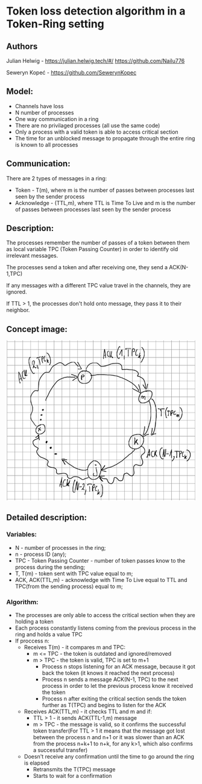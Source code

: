 
# Token loss detection algorithm in a Token-Ring setting

## Authors

Julian Helwig - https://julian.helwig.tech/#/ https://github.com/Nailu776

Seweryn Kopeć - https://github.com/SewerynKopec

## Model:
- Channels have loss
- N number of processes
- One way communication in a ring
- There are no privilaged processes (all use the same code)
- Only a process with a valid token is able to access critical section
- The time for an unblocked message to propagate through the entire ring is known to all processes

## Communication:
There are 2 types of messages in a ring:
- Token - T(m), where m is the number of passes between processes last seen by the sender process  
- Acknowledge - (TTL,m), where TTL is Time To Live and m is the number of passes between processes last seen by the sender process 

## Description:  
The processes remember the number of passes of a token between them as local variable TPC (Token Passing Counter) in order to identify old irrelevant messages.

The processes send a token and after receiving one, they send a ACK(N-1,TPC)

If any messages with a different TPC value travel in the channels, they are ignored.  

If TTL > 1, the processes don't hold onto message, they pass it to their neighbor.

<div style="page-break-after: always;"></div>

## Concept image:
![Picture at Algorytm/example.png](Algorytm/example.png "Concept image")


## Detailed description:
### Variables:
- N - number of processes in the ring;
- n - process ID (any);
- TPC - Token Passing Counter - number of token passes know to the process during the sending;
- T, T(m) - token sent with TPC value equal to m;
- ACK, ACK(TTL,m) - acknowledge with Time To Live equal to TTL and TPC(from the sending process) equal to m;

<div style="page-break-after: always;"></div>

### Algorithm:
- The processes are only able to access the critical section when they are holding a token
- Each process constantly listens coming from the previous process in  the ring and holds a value TPC
- If proccess n:
    - Receives T(m) - it compares m and TPC:
        - m <= TPC - the token is outdated and ignored/removed
        - m > TPC - the token is valid, TPC is set to m+1
            - Process n stops listening for an ACK message, because it got back the token (it knows it reached the next process)
            - Process n sends a message ACK(N-1, TPC) to the next process in order to let the previous process know it received the token
            - Process n after exiting the critical section sends the token further as T(TPC) and begins to listen for the ACK 
    - Receives ACK(TTL,m) - it checks TTL and m and if:
        - TTL > 1 - it sends ACK(TTL-1,m) message
        - m > TPC - the message is valid, so it confirms the successful token transfer(For TTL > 1 it means that the message got lost between the process n and n+1 or it was slower than an ACK from the process n+k+1 to n+k, for any k>1, which also confirms a successful transfer)
    - Doesn't receive any confirmation until the time to go around the ring is elapsed
        - Retransmits the T(TPC) message
        - Starts to wait for a confirmation


